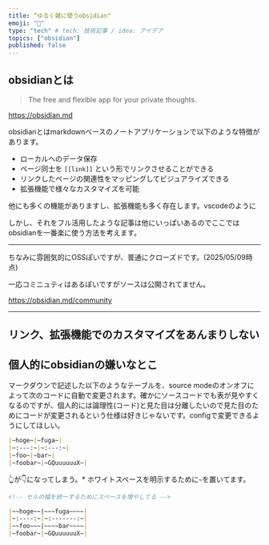 ```yaml
---
title: “ゆるく雑に使うobsidian"
emoji: "🗿"
type: "tech" # tech: 技術記事 / idea: アイデア
topics: ["obsidian"]
published: false
---
```


## obsidianとは

> The free and flexible app for your private thoughts.

https://obsidian.md

obsidianとはmarkdownベースのノートアプリケーションで以下のような特徴があります。

- ローカルへのデータ保存
- ページ同士を `[[link]]` という形でリンクさせることができる
- リンクしたページの関連性をマッピングしてビジュアライズできる
- 拡張機能で様々なカスタマイズを可能

他にも多くの機能がありますし、拡張機能も多く存在します。vscodeのように

しかし、それをフル活用したような記事は他にいっぱいあるのでここではobsidianを一番楽に使う方法を考えます。

---

ちなみに雰囲気的にOSSぽいですが、普通にクローズドです。(2025/05/09時点)

一応コミニュティはあるぽいですがソースは公開されてません。

https://obsidian.md/community

---

## リンク、拡張機能でのカスタマイズをあんまりしない

## 個人的にobsidianの嫌いなとこ

マークダウンで記述した以下のようなテーブルを、source modeのオンオフによって次のコードに自動で変更されます。確かにソースコードでも表が見やすくなるのですが、個人的には論理性(コード)と見た目は分離したいので見た目のためにコードが変更されるという仕様は好きじゃないです。configで変更できるようにしてほしい。

```markdown
|~hoge~|~fuga~|
|~:---:~|~:---:~|
|~foo~|~bar~|
|~foobar~|~GQuuuuuuX~|
```

👆が👇になってしまう。\* ホワイトスペースを明示するために`~`を置いてます。

```markdown
<!-- セルの幅を統一するためにスペースを増やしてる -->

|~~hoge~~|~~~fuga~~~~|
|~:----:~|~:-------:~|
|~~foo~~~|~~~~bar~~~~|
|~foobar~|~GQuuuuuuX~|
```
